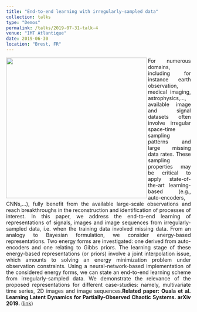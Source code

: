 ```yaml
---
title: "End-to-end learning with irregularly-sampled data"
collection: talks
type: "Demos"
permalink: /talks/2019-07-31-talk-4
venue: "IMT Atlantique"
date: 2019-06-30
location: "Brest, FR"
---
```


<div style="text-align: justify"> 
<img src="https://www.imt-atlantique.fr/sites/default/files/rfablet/E2EInterp_rfablet2019.jpg" width="384" align ="left">
For numerous domains, including for instance earth observation, medical imaging, astrophysics,..., available image and signal 
datasets often involve irregular space-time sampling patterns and large missing data rates. These sampling properties may be 
critical to apply state-of-the-art learning-based (e.g., auto-encoders, CNNs,...), fully benefit from the available large-scale 
observations and reach breakthroughs in the reconstruction and identification of processes of interest. In this paper, we address 
the end-to-end learning of representations of signals, images and image sequences from irregularly-sampled data, i.e. when
the training data involved missing data. From an analogy to Bayesian formulation, we consider energy-based representations. Two energy 
forms are investigated: one derived from auto-encoders and one relating to Gibbs priors. The learning stage of these energy-based 
representations (or priors) involve a joint interpolation issue, which amounts to solving an energy minimization problem under observation
constraints. Using a neural-network-based implementation of the considered energy forms, we can state an end-to-end learning scheme from 
irregularly-sampled data. We demonstrate the relevance of the proposed representations for different case-studies: namely, multivariate 
time series, 2D images and image sequences.<strong>Related paper: Ouala et al. Learning Latent Dynamics for Partially-Observed Chaotic 
Systems. arXiv 2019.
</strong> (<a href="https://arxiv.org/abs/1910.00556">link</a>)

</div>
